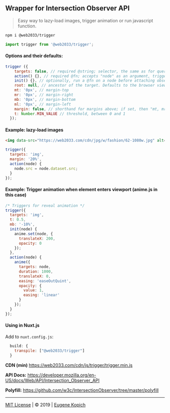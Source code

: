 ## Wrapper for Intersection Observer API

> Easy way to lazy-load images, trigger animation or run javascript function.

```sh
npm i @web2033/trigger
```

```js
import trigger from '@web2033/trigger';
```

#### Options and their defaults:

```js
trigger ({
    targets: false, // required @string; selector, the same as for querySelectorAll(selector)
    action() {}, // required @fn; accepts "node" as an argument, triggered once per node
    init() {}, // optionally, run a @fn on a node before attaching observer to it
    root: null, // ancestor of the target. Defaults to the browser viewport if not specified or if null.
    mt: '0px', // margin-top
    mr: '0px', // margin-right
    mb: '0px', // margin-bottom
    ml: '0px', // margin-left
    margin: false, // shorthand for margins above; if set, then "mt, mr, mb, ml" are ignored
    t: Number.MIN_VALUE // threshold, between 0 and 1
  });
```

#### Example: lazy-load images

```html
<img data-src="https://web2033.com/cdn/jpg/w/fashion/62-1080w.jpg" alt="">
```

```js
trigger({
  targets: 'img',
  margin: '20%',
  action(node) {
    node.src = node.dataset.src;
  }
});
```

#### Example: Trigger animation when element enters viewport (anime.js in this case)

```js
/* Triggers for reveal animation */
trigger({
  targets: 'img',
  t: 0.5,
  mb: '-10%',
  init(node) {
    anime.set(node, {
      translateX: 200,
      opacity: 0
    });
  },
  action(node) {
    anime({
      targets: node,
      duration: 1000,
      translateX: 0,
      easing: 'easeOutQuint',
      opacity: {
        value: 1,
        easing: 'linear'
      }
    });
  }
});
```

#### Using in Nuxt.js

Add to `nuxt.config.js`:

```js
  build: {
    transpile: ["@web2033/trigger"]
  }
```

**CDN (min)** https://web2033.com/cdn/js/trigger/trigger.min.js

**API Docs:** https://developer.mozilla.org/en-US/docs/Web/API/Intersection_Observer_API

**Polyfill:** https://github.com/w3c/IntersectionObserver/tree/master/polyfill

---

[MIT License](license.md) | © 2019 | [Eugene Kopich](https://eugenekopich.com)
